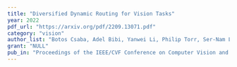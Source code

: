 ```yaml
---
title: "Diversified Dynamic Routing for Vision Tasks"
year: 2022
pdf_url: "https://arxiv.org/pdf/2209.13071.pdf"
category: "vision"
author_list: "Botos Csaba, Adel Bibi, Yanwei Li, Philip Torr, Ser-Nam Lim"
grant: "NULL"
pub_in: "Proceedings of the IEEE/CVF Conference on Computer Vision and Pattern Recognition, 2022"
---
```

